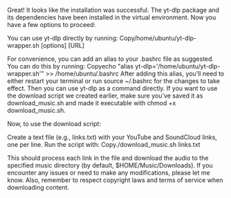Great! It looks like the installation was successful. The yt-dlp package and its dependencies have been installed in the virtual environment. Now you have a few options to proceed:

You can use yt-dlp directly by running:
Copy/home/ubuntu/yt-dlp-wrapper.sh [options] [URL]

For convenience, you can add an alias to your .bashrc file as suggested. You can do this by running:
Copyecho "alias yt-dlp='/home/ubuntu/yt-dlp-wrapper.sh'" >> /home/ubuntu/.bashrc
After adding this alias, you'll need to either restart your terminal or run source ~/.bashrc for the changes to take effect. Then you can use yt-dlp as a command directly.
If you want to use the download script we created earlier, make sure you've saved it as download_music.sh and made it executable with chmod +x download_music.sh.

Now, to use the download script:

Create a text file (e.g., links.txt) with your YouTube and SoundCloud links, one per line.
Run the script with:
Copy./download_music.sh links.txt


This should process each link in the file and download the audio to the specified music directory (by default, $HOME/Music/Downloads).
If you encounter any issues or need to make any modifications, please let me know. Also, remember to respect copyright laws and terms of service when downloading content.
